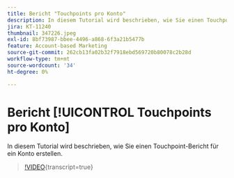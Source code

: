 ```yaml
---
title: Bericht "Touchpoints pro Konto"
description: In diesem Tutorial wird beschrieben, wie Sie einen Touchpoint-Bericht für ein Konto erstellen.
jira: KT-11240
thumbnail: 347226.jpeg
exl-id: 8bf73987-bbee-4496-a868-6f3a21b5477b
feature: Account-based Marketing
source-git-commit: 262cb13fa02b32f7918ebd569720b80078c2b28d
workflow-type: tm+mt
source-wordcount: '34'
ht-degree: 0%

---
```


# Bericht [!UICONTROL Touchpoints pro Konto]

In diesem Tutorial wird beschrieben, wie Sie einen Touchpoint-Bericht für ein Konto erstellen.

>[!VIDEO](https://video.tv.adobe.com/v/347226/?learn=on){transcript=true}
